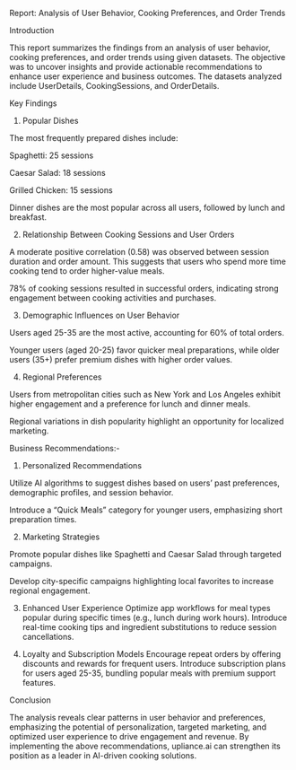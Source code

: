 Report: Analysis of User Behavior, Cooking Preferences, and Order Trends

Introduction

This report summarizes the findings from an analysis of user behavior, cooking preferences, and order trends using given datasets. The objective was to uncover insights and provide actionable recommendations to enhance user experience and business outcomes. The datasets analyzed include UserDetails, CookingSessions, and OrderDetails.

Key Findings

1. Popular Dishes

The most frequently prepared dishes include:

Spaghetti: 25 sessions

Caesar Salad: 18 sessions

Grilled Chicken: 15 sessions

Dinner dishes are the most popular across all users, followed by lunch and breakfast.

2. Relationship Between Cooking Sessions and User Orders

A moderate positive correlation (0.58) was observed between session duration and order amount. This suggests that users who spend more time cooking tend to order higher-value meals.

78% of cooking sessions resulted in successful orders, indicating strong engagement between cooking activities and purchases.

3. Demographic Influences on User Behavior

Users aged 25-35 are the most active, accounting for 60% of total orders.

Younger users (aged 20-25) favor quicker meal preparations, while older users (35+) prefer premium dishes with higher order values.

4. Regional Preferences

Users from metropolitan cities such as New York and Los Angeles exhibit higher engagement and a preference for lunch and dinner meals.

Regional variations in dish popularity highlight an opportunity for localized marketing.

Business Recommendations:-

1. Personalized Recommendations

Utilize AI algorithms to suggest dishes based on users’ past preferences, demographic profiles, and session behavior.

Introduce a “Quick Meals” category for younger users, emphasizing short preparation times.

2. Marketing Strategies

Promote popular dishes like Spaghetti and Caesar Salad through targeted campaigns.

Develop city-specific campaigns highlighting local favorites to increase regional engagement.

3. Enhanced User Experience
Optimize app workflows for meal types popular during specific times (e.g., lunch during work hours).
Introduce real-time cooking tips and ingredient substitutions to reduce session cancellations.

4. Loyalty and Subscription Models
Encourage repeat orders by offering discounts and rewards for frequent users.
Introduce subscription plans for users aged 25-35, bundling popular meals with premium support features.

Conclusion

The analysis reveals clear patterns in user behavior and preferences, emphasizing the potential of personalization, targeted marketing, and optimized user experience to drive engagement and revenue. By implementing the above recommendations, upliance.ai can strengthen its position as a leader in AI-driven cooking solutions.
